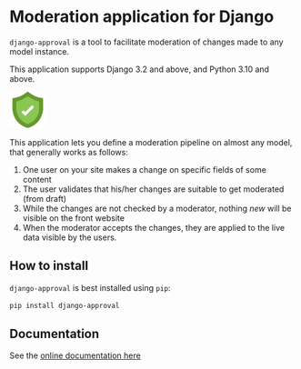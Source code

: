 # Moderation application for Django

`django-approval` is a tool to facilitate moderation of changes made to any model instance. 

This application supports Django 3.2 and above, and Python 3.10 and above.

<img src="./approval-icon.svg" height="64" alt="Approval logo"/>

This application lets you define a moderation pipeline on almost any model, that generally works as follows:

1. One user on your site makes a change on specific fields of some content
2. The user validates that his/her changes are suitable to get moderated (from draft)
3. While the changes are not checked by a moderator, nothing *new* will be visible on the front website
4. When the moderator accepts the changes, they are applied to the live data visible by the users.


## How to install

`django-approval` is best installed using `pip`:

```bash
pip install django-approval
```

## Documentation

See the [online documentation here](#)
